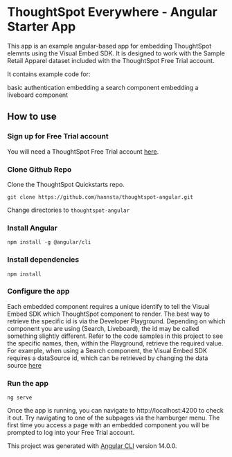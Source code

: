 # ThoughtSpot Everywhere - Angular Starter App

This app is an example angular-based app for embedding ThoughtSpot elemnts using the Visual Embed SDK. It is designed to work with the Sample Retail Apparel dataset included with the ThoughtSpot Free Trial account.

It contains example code for:

basic authentication
embedding a search component
embedding a liveboard component

## How to use

### Sign up for Free Trial account
You will need a ThoughtSpot Free Trial account [here](https://www.thoughtspot.com/trial). 

### Clone Github Repo
Clone the ThoughtSpot Quickstarts repo.

`git clone https://github.com/hannsta/thoughtspot-angular.git`

Change directories to `thoughtspot-angular`


### Install Angular 

`npm install -g @angular/cli`

### Install dependencies

`npm install`

 ### Configure the app
Each embedded component requires a unique identify to tell the Visual Embed SDK which ThoughtSpot component to render. The best way to retrieve the specific id is via the Developer Playground. Depending on which component you are using (Search, Liveboard), the id may be called something slightly different. Refer to the code samples in this project to see the specific names, then, within the Playground, retrieve the required value. For example, when using a Search component, the Visual Embed SDK requires a dataSource id, which can be retrieved by changing the data source [here](https://try-everywhere.thoughtspot.cloud/v2/#/everywhere/playground/search)

 ### Run the app
 `ng serve`

Once the app is running, you can navigate to http://localhost:4200 to check it out. Try navigating to one of the subpages via the hamburger menu. The first time you access a page with an embedded component you will be prompted to log into your Free Trial account. 


This project was generated with [Angular CLI](https://github.com/angular/angular-cli) version 14.0.0.
